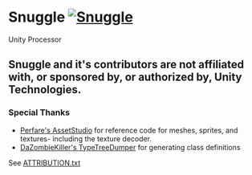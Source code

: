 # Snuggle [![Snuggle](https://github.com/yretenai/Snuggle/actions/workflows/dotnet.yml/badge.svg)](https://github.com/yretenai/Snuggle/actions/workflows/dotnet.yml)
Unity Processor

## Snuggle and it's contributors are not affiliated with, or sponsored by, or authorized by, Unity Technologies.

### Special Thanks

- [Perfare's AssetStudio](https://github.com/Perfare/AssetStudio/) for reference code for meshes, sprites, and textures- including the texture decoder.
- [DaZombieKiller's TypeTreeDumper](https://github.com/DaZombieKiller/TypeTreeDumper) for generating class definitions

See [ATTRIBUTION.txt](ATTRIBUTION.txt)
